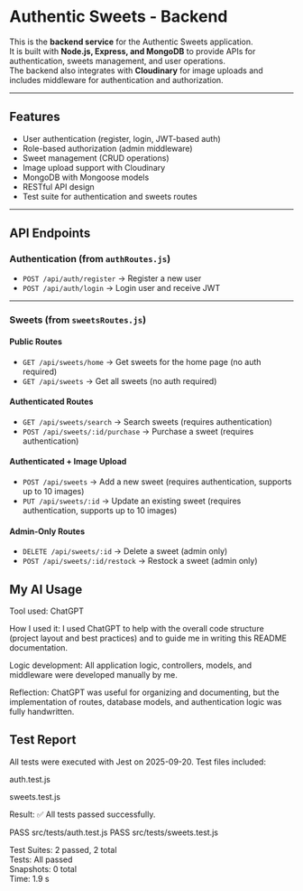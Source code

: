 # Authentic Sweets - Backend

This is the **backend service** for the Authentic Sweets application.  
It is built with **Node.js, Express, and MongoDB** to provide APIs for authentication, sweets management, and user operations.  
The backend also integrates with **Cloudinary** for image uploads and includes middleware for authentication and authorization.

---

## Features
- User authentication (register, login, JWT-based auth)
- Role-based authorization (admin middleware)
- Sweet management (CRUD operations)
- Image upload support with Cloudinary
- MongoDB with Mongoose models
- RESTful API design
- Test suite for authentication and sweets routes

---

## API Endpoints

### Authentication (from `authRoutes.js`)
- `POST /api/auth/register` → Register a new user  
- `POST /api/auth/login` → Login user and receive JWT  

---

### Sweets (from `sweetsRoutes.js`)

#### Public Routes
- `GET /api/sweets/home` → Get sweets for the home page (no auth required)  
- `GET /api/sweets` → Get all sweets (no auth required)  

#### Authenticated Routes
- `GET /api/sweets/search` → Search sweets (requires authentication)  
- `POST /api/sweets/:id/purchase` → Purchase a sweet (requires authentication)  

#### Authenticated + Image Upload
- `POST /api/sweets` → Add a new sweet (requires authentication, supports up to 10 images)  
- `PUT /api/sweets/:id` → Update an existing sweet (requires authentication, supports up to 10 images)  

#### Admin-Only Routes
- `DELETE /api/sweets/:id` → Delete a sweet (admin only)  
- `POST /api/sweets/:id/restock` → Restock a sweet (admin only)  

## My AI Usage

Tool used: ChatGPT

How I used it: I used ChatGPT to help with the overall code structure (project layout and best practices) and to guide me in writing this README documentation.

Logic development: All application logic, controllers, models, and middleware were developed manually by me.

Reflection: ChatGPT was useful for organizing and documenting, but the implementation of routes, database models, and authentication logic was fully handwritten.

## Test Report

All tests were executed with Jest on 2025-09-20.
Test files included:

auth.test.js

sweets.test.js

Result: ✅ All tests passed successfully.

PASS  src/tests/auth.test.js
PASS  src/tests/sweets.test.js

Test Suites: 2 passed, 2 total  
Tests:       All passed  
Snapshots:   0 total  
Time:        1.9 s
